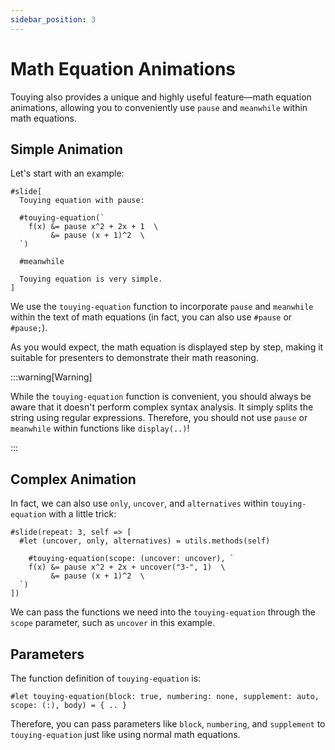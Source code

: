 ```yaml
---
sidebar_position: 3
---
```


# Math Equation Animations

Touying also provides a unique and highly useful feature—math equation animations, allowing you to conveniently use `pause` and `meanwhile` within math equations.

## Simple Animation

Let's start with an example:

```typst
#slide[
  Touying equation with pause:

  #touying-equation(`
    f(x) &= pause x^2 + 2x + 1  \
         &= pause (x + 1)^2  \
  `)

  #meanwhile

  Touying equation is very simple.
]
```

We use the `touying-equation` function to incorporate `pause` and `meanwhile` within the text of math equations (in fact, you can also use `#pause` or `#pause;`).

As you would expect, the math equation is displayed step by step, making it suitable for presenters to demonstrate their math reasoning.

:::warning[Warning]

While the `touying-equation` function is convenient, you should always be aware that it doesn't perform complex syntax analysis. It simply splits the string using regular expressions. Therefore, you should not use `pause` or `meanwhile` within functions like `display(..)`!

:::

## Complex Animation

In fact, we can also use `only`, `uncover`, and `alternatives` within `touying-equation` with a little trick:

```typst
#slide(repeat: 3, self => [
  #let (uncover, only, alternatives) = utils.methods(self)

    #touying-equation(scope: (uncover: uncover), `
    f(x) &= pause x^2 + 2x + uncover("3-", 1)  \
         &= pause (x + 1)^2  \
  `)
])
```

We can pass the functions we need into the `touying-equation` through the `scope` parameter, such as `uncover` in this example.

## Parameters

The function definition of `touying-equation` is:

```typst
#let touying-equation(block: true, numbering: none, supplement: auto, scope: (:), body) = { .. }
```

Therefore, you can pass parameters like `block`, `numbering`, and `supplement` to `touying-equation` just like using normal math equations.